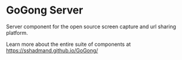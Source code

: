 # GoGong Server
Server component for the open source screen capture and url sharing platform.

Learn more about the entire suite of components at https://sshadmand.github.io/GoGong/
